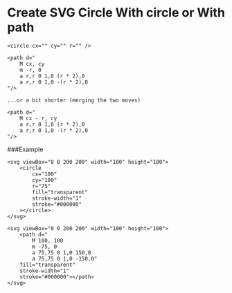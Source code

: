 # Create SVG Circle With circle or With path

	<circle cx="" cy="" r="" />

    <path d="
        M cx, cy
        m -r, 0
        a r,r 0 1,0 (r * 2),0
        a r,r 0 1,0 -(r * 2),0
    "/>

    ...or a bit shorter (merging the two moves) 

    <path d="
        M cx - r, cy
        a r,r 0 1,0 (r * 2),0
        a r,r 0 1,0 -(r * 2),0
    "/>

###Example

    <svg viewBox="0 0 200 200" width="100" height="100">
        <circle
            cx="100"
            cy="100"
            r="75"
            fill="transparent"
            stroke-width="1"
            stroke="#000000"
        ></circle>
    </svg>

    <svg viewBox="0 0 200 200" width="100" height="100">
        <path d="
            M 100, 100
            m -75, 0
            a 75,75 0 1,0 150,0
            a 75,75 0 1,0 -150,0" 
        fill="transparent"
        stroke-width="1"
        stroke="#000000"></path>
    </svg>